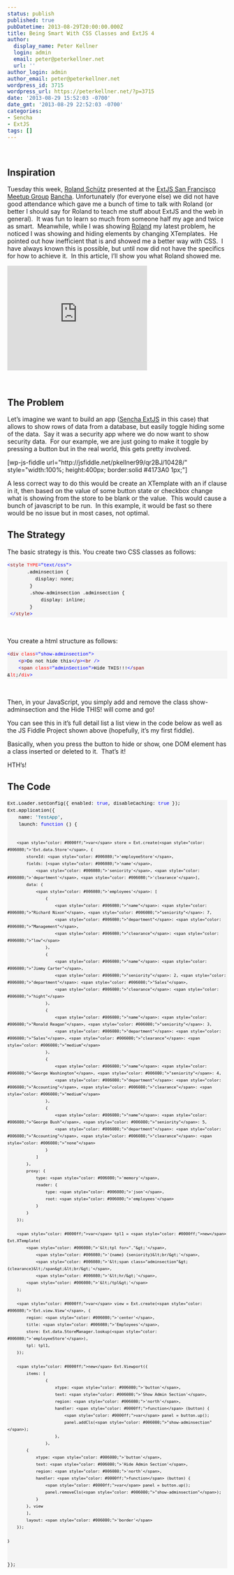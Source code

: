 ```yaml
---
status: publish
published: true
pubDatetime: 2013-08-29T20:00:00.000Z
title: Being Smart With CSS Classes and ExtJS 4
author:
  display_name: Peter Kellner
  login: admin
  email: peter@peterkellner.net
  url: ''
author_login: admin
author_email: peter@peterkellner.net
wordpress_id: 3715
wordpress_url: https://peterkellner.net/?p=3715
date: '2013-08-29 15:52:03 -0700'
date_gmt: '2013-08-29 22:52:03 -0700'
categories:
- Sencha
- ExtJS
tags: []
---
```

<p>&nbsp;</p>
<h2>Inspiration</h2>
<p>Tuesday this week, <a href="https://twitter.com/rolandschuetz">Roland Schütz</a> presented at the <a href="http://www.meetup.com/The-San-Francisco-ExtJS-Meetup-Group/events/135795892/">ExtJS San Francisco Meetup Group</a> <a href="http://banchaproject.org/">Bancha</a>. Unfortunately (for everyone else) we did not have good attendance which gave me a bunch of time to talk with Roland (or better I should say for Roland to teach me stuff about ExtJS and the web in general).  It was fun to learn so much from someone half my age and twice as smart.  Meanwhile, while I was showing <a href="http://rolandschuetz.at/">Roland</a> my latest problem, he noticed I was showing and hiding elements by changing XTemplates.  He pointed out how inefficient that is and showed me a better way with CSS.  I have always known this is possible, but until now did not have the specifics for how to achieve it.  In this article, I’ll show you what Roland showed me.</p>
<p><iframe src="https://skydrive.live.com/embed?cid=60F1A949216C6B8F&amp;resid=60F1A949216C6B8F%2121960&amp;authkey=AGsbyWjVE8FhF2o" height="240" width="320" frameborder="0" scrolling="no"></iframe></p>
<p>&nbsp;</p>
<h2>The Problem</h2>
<p>Let’s imagine we want to build an app (<a href="http://www.sencha.com/products/extjs/">Sencha ExtJS</a> in this case) that allows to show rows of data from a database, but easily toggle hiding some of the data.  Say it was a security app where we do now want to show security data.  For our example, we are just going to make it toggle by pressing a button but in the real world, this gets pretty involved.</p>
<p>[wp-js-fiddle url="http://jsfiddle.net/pkellner99/qr2BJ/10428/" style="width:100%; height:400px; border:solid #4173A0 1px;"]</p>
<p>A less correct way to do this would be create an XTemplate with an if clause in it, then based on the value of some button state or checkbox change what is showing from the store to be blank or the value.  This would cause a bunch of javascript to be run.  In this example, it would be fast so there would be no issue but in most cases, not optimal.</p>
<h2>The Strategy</h2>
<p>The basic strategy is this. You create two CSS classes as follows:</p>
<div id="codeSnippetWrapper">
<pre id="codeSnippet" style="overflow: visible; font-size: 8pt; font-family: 'Courier New', courier, monospace; color: black; direction: ltr; text-align: left; margin: 0em; line-height: 12pt; width: 100%; background-color: #f4f4f4; border-style: none; padding: 0px;"><span style="color: #0000ff;">&lt;</span><span style="color: #800000;">style</span> <span style="color: #ff0000;">TYPE</span><span style="color: #0000ff;">="text/css"</span><span style="color: #0000ff;">&gt;</span>
       .adminsection {
          display: none;
        }
        .show-adminsection .adminsection {
            display: inline;
        }
 <span style="color: #0000ff;">&lt;/</span><span style="color: #800000;">style</span><span style="color: #0000ff;">&gt;</span></pre>
<p>&nbsp;</p>
</div>
<p>You create a html structure as follows:</p>
<div id="codeSnippetWrapper">
<pre id="codeSnippet" style="overflow: visible; font-size: 8pt; font-family: 'Courier New', courier, monospace; color: black; direction: ltr; text-align: left; margin: 0em; line-height: 12pt; width: 100%; background-color: #f4f4f4; border-style: none; padding: 0px;"><span style="color: #0000ff;">&lt;</span><span style="color: #800000;">div</span> <span style="color: #ff0000;">class</span><span style="color: #0000ff;">="show-adminsection"</span><span style="color: #0000ff;">&gt;</span>
    <span style="color: #0000ff;">&lt;</span><span style="color: #800000;">p</span><span style="color: #0000ff;">&gt;</span>Do not hide this<span style="color: #0000ff;">&lt;/</span><span style="color: #800000;">p</span><span style="color: #0000ff;">&gt;&lt;</span><span style="color: #800000;">br</span> <span style="color: #0000ff;">/&gt;</span>
    <span style="color: #0000ff;">&lt;</span><span style="color: #800000;">span</span> <span style="color: #ff0000;">class</span><span style="color: #0000ff;">="adminSection"</span><span style="color: #0000ff;">&gt;</span>Hide THIS!!!<span style="color: #0000ff;">&lt;/</span><span style="color: #800000;">span</span>
&amp;<span style="color: #ff0000;">lt</span>;/<span style="color: #ff0000;">div</span><span style="color: #0000ff;">&gt;</span></pre>
<p>&nbsp;</p>
</div>
<p>Then, in your JavaScript, you simply add and remove the class show-adminsection and the Hide THIS! will come and go!</p>
<p>You can see this in it’s full detail list a list view in the code below as well as the JS Fiddle Project shown above (hopefully, it’s my first fiddle).</p>
<p>Basically, when you press the button to hide or show, one DOM element has a class inserted or deleted to it.  That’s it!</p>
<p>HTH’s!</p>
<h2>The Code</h2>
<div id="codeSnippetWrapper">
<pre id="codeSnippet" style="overflow: visible; font-size: 8pt; font-family: 'Courier New', courier, monospace; color: black; direction: ltr; text-align: left; margin: 0em; line-height: 12pt; width: 100%; background-color: #f4f4f4; border-style: none; padding: 0px;">Ext.Loader.setConfig({ enabled: <span style="color: #0000ff;">true</span>, disableCaching: <span style="color: #0000ff;">true</span> });
Ext.application({
    name: <span style="color: #006080;">'TestApp'</span>,
    launch: <span style="color: #0000ff;">function</span> () {

        <span style="color: #0000ff;">var</span> store = Ext.create(<span style="color: #006080;">'Ext.data.Store'</span>, {
            storeId: <span style="color: #006080;">'employeeStore'</span>,
            fields: [<span style="color: #006080;">'name'</span>,
                <span style="color: #006080;">'seniority'</span>, <span style="color: #006080;">'department'</span>, <span style="color: #006080;">'clearance'</span>],
            data: {
                <span style="color: #006080;">'employees'</span>: [
                    {
                        <span style="color: #006080;">"name"</span>: <span style="color: #006080;">"Richard Nixon"</span>, <span style="color: #006080;">"seniority"</span>: 7,
                        <span style="color: #006080;">"department"</span>: <span style="color: #006080;">"Management"</span>,
                        <span style="color: #006080;">"clearance"</span>: <span style="color: #006080;">"low"</span>
                    },
                    {
                        <span style="color: #006080;">"name"</span>: <span style="color: #006080;">"Jimmy Carter"</span>,
                        <span style="color: #006080;">"seniority"</span>: 2, <span style="color: #006080;">"department"</span>: <span style="color: #006080;">"Sales"</span>,
                        <span style="color: #006080;">"clearance"</span>: <span style="color: #006080;">"hight"</span>
                    },
                    {
                        <span style="color: #006080;">"name"</span>: <span style="color: #006080;">"Ronald Reagan"</span>, <span style="color: #006080;">"seniority"</span>: 3,
                        <span style="color: #006080;">"department"</span>: <span style="color: #006080;">"Sales"</span>, <span style="color: #006080;">"clearance"</span>: <span style="color: #006080;">"medium"</span>
                    },
                    {
                        <span style="color: #006080;">"name"</span>: <span style="color: #006080;">"George Washington"</span>, <span style="color: #006080;">"seniority"</span>: 4,
                        <span style="color: #006080;">"department"</span>: <span style="color: #006080;">"Accounting"</span>, <span style="color: #006080;">"clearance"</span>: <span style="color: #006080;">"medium"</span>
                    },
                    {
                        <span style="color: #006080;">"name"</span>: <span style="color: #006080;">"George Bush"</span>, <span style="color: #006080;">"seniority"</span>: 5,
                        <span style="color: #006080;">"department"</span>: <span style="color: #006080;">"Accounting"</span>, <span style="color: #006080;">"clearance"</span>: <span style="color: #006080;">"none"</span>
                    }
                ]
            },
            proxy: {
                type: <span style="color: #006080;">'memory'</span>,
                reader: {
                    type: <span style="color: #006080;">'json'</span>,
                    root: <span style="color: #006080;">'employees'</span>
                }
            }
        });

        <span style="color: #0000ff;">var</span> tpl1 = <span style="color: #0000ff;">new</span> Ext.XTemplate(
            <span style="color: #006080;">'&lt;tpl for="."&gt;'</span>,
                <span style="color: #006080;">'{name} {seniority}&lt;br/&gt;'</span>,
                <span style="color: #006080;">'&lt;span class="adminsection"&gt;{clearance}&lt;/span&gt;&lt;br/&gt;'</span>,
                <span style="color: #006080;">'&lt;hr/&gt;'</span>,
            <span style="color: #006080;">'&lt;/tpl&gt;'</span>
        );

        <span style="color: #0000ff;">var</span> view = Ext.create(<span style="color: #006080;">'Ext.view.View'</span>, {
            region: <span style="color: #006080;">'center'</span>,
            title: <span style="color: #006080;">'Employees'</span>,
            store: Ext.data.StoreManager.lookup(<span style="color: #006080;">'employeeStore'</span>),
            tpl: tpl1,
        });

        <span style="color: #0000ff;">new</span> Ext.Viewport({
            items: [
                    {
                        xtype: <span style="color: #006080;">'button'</span>,
                        text: <span style="color: #006080;">'Show Admin Section'</span>,
                        region: <span style="color: #006080;">'north'</span>,
                        handler: <span style="color: #0000ff;">function</span> (button) {
                            <span style="color: #0000ff;">var</span> panel = button.up();
                            panel.addCls(<span style="color: #006080;">"show-adminsection"</span>);
                        },
                    },
            {
                xtype: <span style="color: #006080;">'button'</span>,
                text: <span style="color: #006080;">'Hide Admin Section'</span>,
                region: <span style="color: #006080;">'north'</span>,
                handler: <span style="color: #0000ff;">function</span> (button) {
                    <span style="color: #0000ff;">var</span> panel = button.up();
                    panel.removeCls(<span style="color: #006080;">"show-adminsection"</span>);
                }
            }, view
            ],
            layout: <span style="color: #006080;">'border'</span>
        });

    }
});</pre>
<p>&nbsp;</p>
</div>
